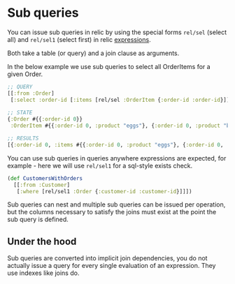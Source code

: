 # Sub queries

You can issue sub queries in relic by using the special forms `rel/sel` (select all) and `rel/sel1` (select first) in relic
[expressions](expr.md).

Both take a table (or query) and a join clause as arguments.

In the below example we use sub queries to select all OrderItems for a given Order.

```clojure 
;; QUERY
[[:from :Order]
 [:select :order-id [:items [rel/sel :OrderItem {:order-id :order-id}]]]]
 
;; STATE
{:Order #{{:order-id 0}}
 :OrderItem #{{:order-id 0, :product "eggs"}, {:order-id 0, :product "bread"} {:order-id 1, :product "cheese"}}}

;; RESULTS
[{:order-id 0, :items #{{:order-id 0, :product "eggs"}, {:order-id 0, :product "bread"}}}]
```

You can use sub queries in queries anywhere expressions are expected, for example - here we will use `rel/sel1` for a sql-style exists check.

```clojure 
(def CustomersWithOrders
  [[:from :Customer] 
   [:where [rel/sel1 :Order {:customer-id :customer-id}]]])
```

Sub queries can nest and multiple sub queries can be issued per operation, but the columns necessary to satisfy the joins must exist at the point the sub query is defined.

## Under the hood

Sub queries are converted into implicit join dependencies, you do not actually issue a query for every single evaluation of an expression. They use indexes like joins do.